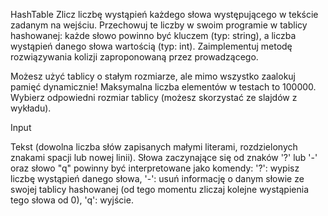 HashTable
Zlicz liczbę wystąpień każdego słowa występującego w tekście zadanym na wejściu. Przechowuj te liczby w swoim programie w tablicy hashowanej: każde słowo powinno być kluczem (typ: string), a liczba wystąpień danego słowa wartością (typ: int). Zaimplementuj metodę rozwiązywania kolizji zaproponowaną przez prowadzącego.

Możesz użyć tablicy o stałym rozmiarze, ale mimo wszystko zaalokuj pamięć dynamicznie! Maksymalna liczba elementów w testach to 100000. Wybierz odpowiedni rozmiar tablicy (możesz skorzystać ze slajdów z wykładu).

Input 

Tekst (dowolna liczba słów zapisanych małymi literami, rozdzielonych znakami spacji lub nowej linii). Słowa zaczynające się od znaków '?' lub '-' oraz słowo "q" powinny być interpretowane jako komendy:
'?': wypisz liczbę wystąpień danego słowa,
'-': usuń informację o danym słowie ze swojej tablicy hashowanej (od tego momentu zliczaj kolejne wystąpienia tego słowa od 0),
'q': wyjście.

